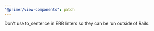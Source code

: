 ```yaml
---
"@primer/view-components": patch
---
```


Don't use to_sentence in ERB linters so they can be run outside of Rails.
